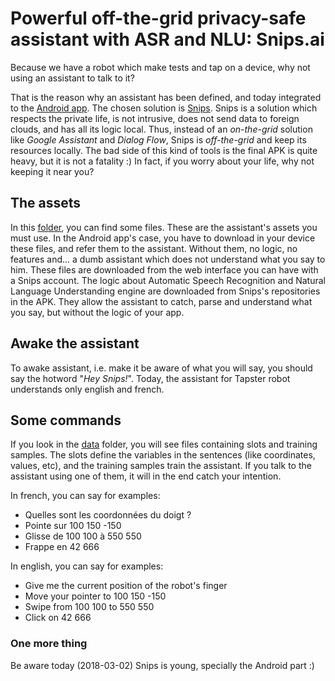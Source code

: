 # Powerful off-the-grid privacy-safe assistant with ASR and NLU: Snips.ai

Because we have a robot which make tests and tap on a device, why not using an assistant to talk to it?

That is the reason why an assistant has been defined, and today integrated to the [Android app](https://github.com/pylapp/tapsterbot/wiki/08-%5C--Drive-the-robot:-Android-client). The chosen solution is [Snips](https://snips.ai).
Snips is a solution which respects the private life, is not intrusive, does not send data to foreign clouds, and has all its logic local. Thus, instead of an _on-the-grid_ solution like _Google Assistant_ and _Dialog Flow_, Snips is _off-the-grid_ and keep its resources locally.
The bad side of this kind of tools is the final APK is quite heavy, but it is not a fatality :)
In fact, if you worry about your life, why not keeping it near you? 

## The assets

In this [folder](https://github.com/pylapp/tapsterbot/tree/master/clients/chatbot-snips), you can find some files. These are the assistant's assets you must use. In the Android app's case, you have to download in your device these files, and refer them to the assistant. Without them, no logic, no features and... a dumb assistant which does not understand what you say to him. These files are downloaded from the web interface you can have with a Snips account. The logic about Automatic Speech Recognition and Natural Language Understanding engine are downloaded from Snips's repositories in the APK. They allow the assistant to catch, parse and understand what you say, but without the logic of your app.

## Awake the assistant

To awake assistant, i.e. make it be aware of what you will say, you should say the hotword "_Hey Snips!_".
Today, the assistant for Tapster robot understands only english and french.

## Some commands

If you look in the [data](https://github.com/pylapp/tapsterbot/tree/master/clients/chatbot-snips/data) folder, you will see files containing slots and training samples. The slots define the variables in the sentences (like coordinates, values, etc), and the training samples train the assistant. If you talk to the assistant using one of them, it will in the end catch your intention.

In french, you can say for examples:
* Quelles sont les coordonnées du doigt ?
* Pointe sur 100 150 -150
* Glisse de 100 100 à 550 550
* Frappe en 42 666

In english, you can say for examples:
* Give me the current position of the robot's finger  
* Move your pointer to 100 150 -150
* Swipe from 100 100 to 550 550
* Click on 42 666

### One more thing
Be aware today (2018-03-02) Snips is young, specially the Android part :)